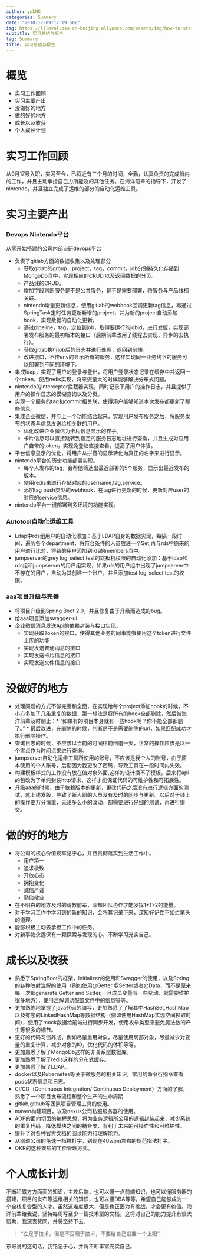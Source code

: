 ```yaml
---
author: ymkNK
categories: Summary
date: "2018-12-09T17:19:50Z"
img: https://lllovol.oss-cn-beijing.aliyuncs.com/assets/img/how-to-start.jpg
subtitle: 实习总结与报告
tag: Summary
title: 实习总结与报告
---
```

# 概览
+ 实习工作回顾
+ 实习主要产出
+ 没做好的地方
+ 做的好的地方
+ 成长以及收获
+ 个人成长计划

# 实习工作回顾
从9月17号入职，实习至今，已将近有三个月的时间，全勤，认真负责的完成份内的工作，并且主动承担自己力所能及的其他任务。在海洋前辈的指导下，开发了nintendo，并且独立完成了运维的部分的自动化运维工具。

# 实习主要产出
### Devops Nintendo平台

从零开始搭建的公司内部自研devops平台
+ 负责了gitlab方面的数据收集以及处理部分
    + 获取gitlab的group，project，tag，commit，job分别持久化存储到MongoDb当中，实现相应的CRUD,以及返回数据的分页。
    + 产品线的CRUD。
    + 增加字段判断服务是不是公共服务，是不是需要部署，将服务与产品线相关联。
    + nintendo增量更新信息，使用gitlab的webhook回调更新tag信息，再通过SpringTask定时任务更新新增的project，并为新的project自动添加hook，实现数据的自动化更新。
    + 通过pipeline，tag，定位到job，取得要运行的jobid，进行发版，实现部署发布服务的最初版本的接口（后期前辈改用了线程去实现，异步的去执行）。
    + 获取gitlab执行job后的日志并进行处理，返回到前端。
    + 改进接口，不传env的显示所有的服务，这样实现同一业务线下的服务可以部署到不同的环境下。
+ 集成ldap，实现了用户的登录与登出，将用户登录状态记录在缓存中并返回一个token，使用redis实现，将来流量大的时候能够解决分布式问题。
+ nintendo的intercepter拦截器实现，同时记录下用户的操作日志，并且提供了用户的操作日志的模糊查询以及分页。
+ 实现一个服务的tag和commit相关联，使得用户能够知道本次发布都更新了那些信息。
+ 集成企业微信，并与上一个功能结合起来，实现用户发布服务之后，将服务发布的状态与信息发送给相关联的用户。
    + 优化改进企业微信为卡片信息显示的样子。
    + 卡片信息可以直接跳转到指定的服务日志地址进行查看，并且生成对应用户自带的token，实现免登陆直接查看，提高了用户体验。
+ 平台信息显示的优化，将用户从拼音的显示转化为真正的名字来进行显示。
+ nintendo平台的历史功能部署实现。
    + 每个人发布的tag，会帮他筛选出最近部署的5个服务，显示出最近发布的版本。
    + 使用redis来进行存储对应的username,tag,service。
    + 添加tag push类型的webhook，在tag进行更新的时候，更新对应user的对应的service信息。
+ nintendo平台一键部署到多环境的功能实现。

### Autotool自动化运维工具

+ Ldap中rds组用户的自动化添加：基于LDAP自身的数据实现，每隔一段时间，遍历各个department，将符合条件的人员放进一个Set,再与rds中原来的用户进行比对，将新的用户添加到rds的members当中。
+ jumpserver的grey log_select test的跳板机权限的自动化添加：基于ldap和rds组和jumpserver的用户组实现，如果rds的用户组中出现了jumpserver中不存在的用户，自动为其创建一个账户，并且添加test log_select test的权限。

### aaa项目升级与完善

+ 将项目升级到Spring Boot 2.0，并且修复由于升级而造成的bug。
+ 给aaa项目添加swagger-ui
+ 企业微信消息发送Api的依赖封装与接口实现。
    + 实现获取Token的接口，使得其他业务的同事能够使用这个token进行文件上传的功能
    + 实现发送普通消息的接口
    + 实现发送卡片信息的接口
    + 实现发送文件信息的接口


# 没做好的地方
+ 处理问题的方式不够完善和全面，在实现给每个project添加hook的时候，不小心多加了几条重复的数据，第一想法是将所有的hook全部删除，然后被海洋前辈及时制止：* “如果有的项目本身就有一些hook呢？你不能全部都删了。” * 最后改进，在删除的时候，判断是不是需要删除的url，如果匹配成功才执行删除操作。
+ 查询日志的时候，不应该以当前的时间往前倒退一天，正常的操作应该是以一个零点作为时间点来进行查询。
+ jumpserver自动化运维工具所使用的账号，不应该是我个人的账号，由于原本使用的个人账号，后期因为我更改了密码，导致工具在一段时间内失效。
+ 构建模板样式的工作没有放在值对象外面,这样的设计换不了模板，后来将api的包改为了单纯封装http请求，这样才能保证代码的可维护性和可拓展性。
+ 升级aaa的时候，由于依赖版本的更新，更改代码之后没有进行逻辑方面的测试，就上线发版，导致了新入职的人员没有及时的同步与更新。以后对于线上的操作要万分慎重，无论多么小的改动，都需要进行仔细的测试，再进行提交。

# 做的好的地方
+ 将公司的核心价值观牢记于心，并且贯彻落实到生活工作中。
    + 用户第一
    + 追求极致
    + 开放心态
    + 拥抱变化
    + 诚信严谨
    + 勤俭敬业
+ 在不明白的地方及时的请教前辈，深知团队协作才能发挥1+1>2的能量。
+ 对于学习工作中学习到的新的知识，会将其记录下来，深知好记性不如烂笔头的道理。
+ 能够积极主动去承担工作中的任务。
+ 对新事物永远保有一颗探索与发现的心，不断学习充实自己。

# 成长以及收获
+ 熟悉了SpringBoot的框架，Initializer的使用和Swagger的使用，以及Spring的各种映射注解的使用（例如使用@Getter @Setter或者@Data，而不是原来每一次都generate Getter and Setter,一旦成员变量有一些变动，就需要维护很多地方），使用注解调动配置文件中的信息等等。
+ 更加熟练地掌握了java代码的编写，更加熟悉了了解其中HashSet,HashMap以及有序的LinkedHashMap等数据结构（例如使用HashMap实现空间换取时间），使用了mock数据给前端进行同步开发，使用枚举类型来避免魔法数的产生等很多的细节。
+ 更好的代码习惯养成，例如尽量重用对象，尽量使用局部对象，尽量减少对变量的重复计算，减少对象的IO，优化代码的体积等等。
+ 更加熟悉了解了MongoDb这样的非关系型数据库。
+ 更加熟悉了解了redis这样的分布式缓存。
+ 更加熟悉了解了LDAP。
+ docker以及Kubernetes等关于微服务的相关知识，常用的命令行指令查看pods状态信息和日志。
+ CI/CD（Continuous Integration/ Continuous Deployment）方面的了解，熟悉了一个项目发布流程和整个生产的生命周期
+ gitlab,github等团队项目管理工具的使用。
+ maven构建项目，以及nexus公司私服服务器的使用。
+ AOP的面向切面的编程思想，将为业务逻辑所公用的逻辑封装起来，减少系统的重复代码，降低模块之间的耦合度，有利于未来的可操作性和可维护性。
+ 提升了对各种官方文档的阅读能力和理解能力。
+ 从刚进公司的龟速一指禅打字，到现在40wpm左右的规范指法打字。
+ OKR的这种聚焦的工作管理方式。

# 个人成长计划

不断积累方方面面的知识，主攻后端，也可以懂一点前端知识，也可以懂服务器的搭建，项目的发布等运维相关的知识，也可以懂DBA等等，希望自己能够成为一个全栈复合型的人才。虽然这难度很大，但是也正因为有挑战，才会更有价值。海洋前辈给我说，坚持每周写至少一篇技术型的文档，这将对自己的能力提升有很大帮助，我深表赞同，并将坚持下去。

>“立足于技术，但是不受限于技术，不要给自己设置一个上限”

东哥说的这句话，我铭记于心，并将不断丰富充实自己。
